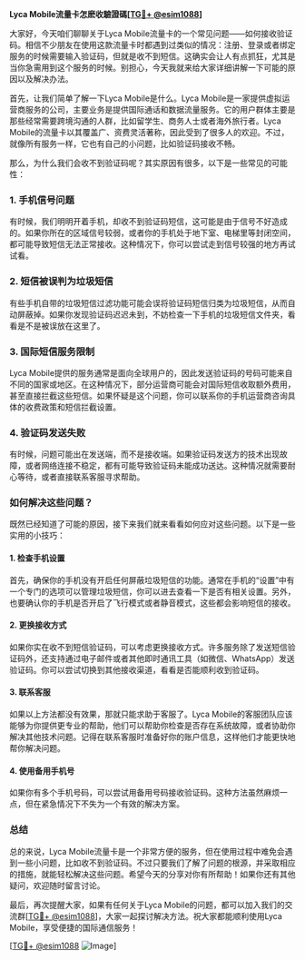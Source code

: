 **Lyca Mobile流量卡怎麽收驗證碼[[TG💪+ @esim1088](https://t.me/s/esim1088)]**

大家好，今天咱们聊聊关于Lyca Mobile流量卡的一个常见问题——如何接收验证码。相信不少朋友在使用这款流量卡时都遇到过类似的情况：注册、登录或者绑定服务的时候需要输入验证码，但就是收不到短信。这确实会让人有点抓狂，尤其是当你急需用到这个服务的时候。别担心，今天我就来给大家详细讲解一下可能的原因以及解决办法。

首先，让我们简单了解一下Lyca Mobile是什么。Lyca Mobile是一家提供虚拟运营商服务的公司，主要业务是提供国际通话和数据流量服务。它的用户群体主要是那些经常需要跨境沟通的人群，比如留学生、商务人士或者海外旅行者。Lyca Mobile的流量卡以其覆盖广、资费灵活著称，因此受到了很多人的欢迎。不过，就像所有服务一样，它也有自己的小问题，比如验证码接收不畅。

那么，为什么我们会收不到验证码呢？其实原因有很多，以下是一些常见的可能性：

### 1. 手机信号问题

有时候，我们明明开着手机，却收不到验证码短信，这可能是由于信号不好造成的。如果你所在的区域信号较弱，或者你的手机处于地下室、电梯里等封闭空间，都可能导致短信无法正常接收。这种情况下，你可以尝试走到信号较强的地方再试试看。

### 2. 短信被误判为垃圾短信

有些手机自带的垃圾短信过滤功能可能会误将验证码短信归类为垃圾短信，从而自动屏蔽掉。如果你发现验证码迟迟未到，不妨检查一下手机的垃圾短信文件夹，看看是不是被误放在这里了。

### 3. 国际短信服务限制

Lyca Mobile提供的服务通常是面向全球用户的，因此发送验证码的号码可能来自不同的国家或地区。在这种情况下，部分运营商可能会对国际短信收取额外费用，甚至直接拦截这些短信。如果怀疑是这个问题，你可以联系你的手机运营商咨询具体的收费政策和短信拦截设置。

### 4. 验证码发送失败

有时候，问题可能出在发送端，而不是接收端。如果验证码发送方的技术出现故障，或者网络连接不稳定，都有可能导致验证码未能成功送达。这种情况就需要耐心等待，或者直接联系客服寻求帮助。

### 如何解决这些问题？

既然已经知道了可能的原因，接下来我们就来看看如何应对这些问题。以下是一些实用的小技巧：

#### 1. 检查手机设置

首先，确保你的手机没有开启任何屏蔽垃圾短信的功能。通常在手机的“设置”中有一个专门的选项可以管理垃圾短信，你可以进去查看一下是否有相关设置。另外，也要确认你的手机是否开启了飞行模式或者静音模式，这些都会影响短信的接收。

#### 2. 更换接收方式

如果你实在收不到短信验证码，可以考虑更换接收方式。许多服务除了发送短信验证码外，还支持通过电子邮件或者其他即时通讯工具（如微信、WhatsApp）发送验证码。你可以尝试切换到其他接收渠道，看看是否能顺利收到验证码。

#### 3. 联系客服

如果以上方法都没有效果，那就只能求助于客服了。Lyca Mobile的客服团队应该能够为你提供更专业的帮助，他们可以帮助你检查是否存在系统故障，或者协助你解决其他技术问题。记得在联系客服时准备好你的账户信息，这样他们才能更快地帮你解决问题。

#### 4. 使用备用手机号

如果你有多个手机号码，可以尝试用备用号码接收验证码。这种方法虽然麻烦一点，但在紧急情况下不失为一个有效的解决方案。

### 总结

总的来说，Lyca Mobile流量卡是一个非常方便的服务，但在使用过程中难免会遇到一些小问题，比如收不到验证码。不过只要我们了解了问题的根源，并采取相应的措施，就能轻松解决这些问题。希望今天的分享对你有所帮助！如果你还有其他疑问，欢迎随时留言讨论。

最后，再次提醒大家，如果有任何关于Lyca Mobile的问题，都可以加入我们的交流群[[TG💪+ @esim1088](https://t.me/s/esim1088)]，大家一起探讨解决方法。祝大家都能顺利使用Lyca Mobile，享受便捷的国际通信服务！

[[TG💪+ @esim1088](https://t.me/s/esim1088) ![Image](https://i.postimg.cc/4NQfJmqS/Snipaste-2025-05-13-00-14-12.png)]